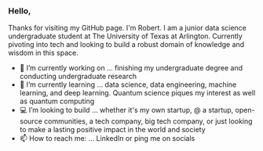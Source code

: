 ### Hello,

Thanks for visiting my GitHub page. I'm Robert. I am a junior data science undergraduate student at The University of Texas at Arlington. Currently pivoting into tech and looking to build a robust domain of knowledge and wisdom in this space.

- 🔭 I’m currently working on ... finishing my undergraduate degree and conducting undergraduate research
- 🌱 I’m currently learning ... data science, data engineering, machine learning, and deep learning. Quantum science piques my interest as well as quantum computing
- 💻 I’m looking to build ... whether it's my own startup, @ a startup, open-source communities, a tech company, big tech company, or just looking to make a lasting positive impact in the world and society
- 📫 How to reach me: ... LinkedIn or ping me on socials
